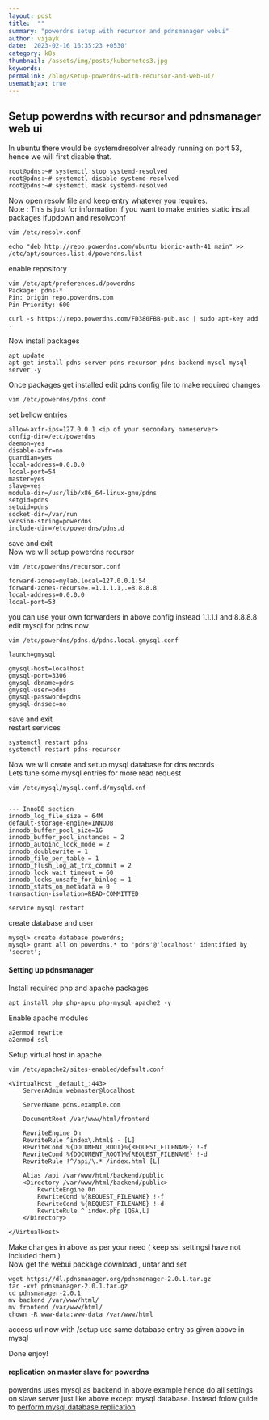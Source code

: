 ```yaml
---
layout: post
title:  ""
summary: "powerdns setup with recursor and pdnsmanager webui"
author: vijayk
date: '2023-02-16 16:35:23 +0530'
category: k8s
thumbnail: /assets/img/posts/kubernetes3.jpg
keywords: 
permalink: /blog/setup-powerdns-with-recursor-and-web-ui/
usemathjax: true
---
```


## Setup powerdns with recursor and pdnsmanager web ui   
In ubuntu there would be systemdresolver already running on port 53, hence we will first disable that.   
```
root@pdns:~# systemctl stop systemd-resolved
root@pdns:~# systemctl disable systemd-resolved
root@pdns:~# systemctl mask systemd-resolved
```   
Now open resolv file and keep entry whatever you requires.   
Note : This is just for information if you want to make entries static install packages ifupdown and resolvconf   

```
vim /etc/resolv.conf

echo "deb http://repo.powerdns.com/ubuntu bionic-auth-41 main" >> /etc/apt/sources.list.d/powerdns.list

```   
enable repository   
```
vim /etc/apt/preferences.d/powerdns
Package: pdns-*
Pin: origin repo.powerdns.com
Pin-Priority: 600

curl -s https://repo.powerdns.com/FD380FBB-pub.asc | sudo apt-key add -
```   
Now install packages   
```
apt update
apt-get install pdns-server pdns-recursor pdns-backend-mysql mysql-server -y
```

Once packages get installed edit pdns config file to make required changes   
```
vim /etc/powerdns/pdns.conf
```   
set bellow entries

```
allow-axfr-ips=127.0.0.1 <ip of your secondary nameserver>
config-dir=/etc/powerdns
daemon=yes
disable-axfr=no
guardian=yes
local-address=0.0.0.0
local-port=54
master=yes
slave=yes
module-dir=/usr/lib/x86_64-linux-gnu/pdns
setgid=pdns
setuid=pdns
socket-dir=/var/run
version-string=powerdns
include-dir=/etc/powerdns/pdns.d
```   

save and exit   
Now we will setup powerdns recursor   

```
vim /etc/powerdns/recursor.conf

forward-zones=mylab.local=127.0.0.1:54
forward-zones-recurse=.=1.1.1.1,.=8.8.8.8
local-address=0.0.0.0
local-port=53
```   
you can use your own forwarders in above config instead 1.1.1.1 and 8.8.8.8
edit mysql for pdns now   
```
vim /etc/powerdns/pdns.d/pdns.local.gmysql.conf 

launch=gmysql

gmysql-host=localhost
gmysql-port=3306
gmysql-dbname=pdns
gmysql-user=pdns
gmysql-password=pdns
gmysql-dnssec=no
```   
save and exit    
restart services    
```
systemctl restart pdns
systemctl restart pdns-recursor
```    
Now we will create and setup mysql database for dns records    
Lets tune some mysql entries for more read request    
```
vim /etc/mysql/mysql.conf.d/mysqld.cnf


--- InnoDB section
innodb_log_file_size = 64M
default-storage-engine=INNODB
innodb_buffer_pool_size=1G
innodb_buffer_pool_instances = 2
innodb_autoinc_lock_mode = 2
innodb_doublewrite = 1
innodb_file_per_table = 1
innodb_flush_log_at_trx_commit = 2
innodb_lock_wait_timeout = 60
innodb_locks_unsafe_for_binlog = 1
innodb_stats_on_metadata = 0
transaction-isolation=READ-COMMITTED

service mysql restart
```    
create database and user   
```
mysql> create database powerdns;
mysql> grant all on powerdns.* to 'pdns'@'localhost' identified by 'secret';
```    
#### Setting up pdnsmanager    

Install required php and apache packages

```
apt install php php-apcu php-mysql apache2 -y
```   
Enable apache modules   
```
a2enmod rewrite 
a2enmod ssl
```   
Setup virtual host in apache   

```
vim /etc/apache2/sites-enabled/default.conf

<VirtualHost _default_:443>
    ServerAdmin webmaster@localhost

    ServerName pdns.example.com

    DocumentRoot /var/www/html/frontend

    RewriteEngine On
    RewriteRule ^index\.html$ - [L]
    RewriteCond %{DOCUMENT_ROOT}%{REQUEST_FILENAME} !-f
    RewriteCond %{DOCUMENT_ROOT}%{REQUEST_FILENAME} !-d
    RewriteRule !^/api/\.* /index.html [L]

    Alias /api /var/www/html/backend/public
    <Directory /var/www/html/backend/public>
        RewriteEngine On
        RewriteCond %{REQUEST_FILENAME} !-f
        RewriteCond %{REQUEST_FILENAME} !-d
        RewriteRule ^ index.php [QSA,L]
    </Directory>

</VirtualHost>
```   

Make changes in above as per your need ( keep ssl settingsi have not included them )   
Now get the webui package download , untar and set

```
wget https://dl.pdnsmanager.org/pdnsmanager-2.0.1.tar.gz
tar -xvf pdnsmanager-2.0.1.tar.gz
cd pdnsmanager-2.0.1
mv backend /var/www/html/
mv frontend /var/www/html/
chown -R www-data:www-data /var/www/html 
```   

access url now with /setup
use same database entry as given above in mysql

Done enjoy!   

#### replication on master slave for powerdns   

powerdns uses mysql as backend in above example hence do all settings on slave server just like above except mysql database. Instead folow guide to [perform mysql database replication](mysqlrep.md)
